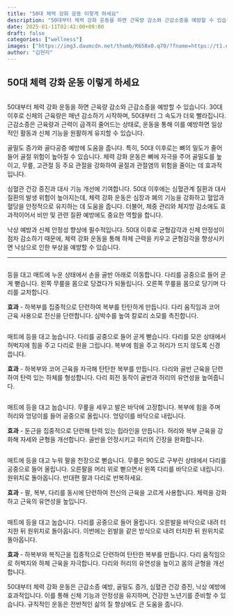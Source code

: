 ```yaml
---
title: "50대 체력 강화 운동 이렇게 하세요"
description: "50대부터 체력 강화 운동을 하면 근육량 감소와 근감소증을 예방할 수 있습니다. 30대 이후로 신체의 근육량은 매년 감소하기 시작하며, 50대부터 그 속도가 더욱 빨라집니다. 근감소증은 근육량과 근력이 급격히 줄어드는 상태로, 운동을 통해 이를 예방하면 일상적인 활동과"
date: 2025-01-11T02:42:00+09:00
draft: false
categories: ["wellness"]
images: ["https://img3.daumcdn.net/thumb/R658x0.q70/?fname=https://t1.daumcdn.net/news/202501/11/tenbody/20250111073010308upth.jpg", "https://t1.daumcdn.net/news/202501/11/tenbody/20250111073010760ivud.gif", "https://t1.daumcdn.net/news/202501/11/tenbody/20250111073011254mjoi.gif", "https://t1.daumcdn.net/news/202501/11/tenbody/20250111073011793trla.gif", "https://t1.daumcdn.net/news/202501/11/tenbody/20250111073012172tobj.gif"]
author: "김현지"
---
```


<h2 >50대 체력 강화 운동 이렇게 하세요</h2> <figure ><img src="https://img3.daumcdn.net/thumb/R658x0.q70/?fname=https://t1.daumcdn.net/news/202501/11/tenbody/20250111073010308upth.jpg" alt=""/></figure> <p>50대부터 체력 강화 운동을 하면 근육량 감소와 근감소증을 예방할 수 있습니다. 30대 이후로 신체의 근육량은 매년 감소하기 시작하며, 50대부터 그 속도가 더욱 빨라집니다. 근감소증은 근육량과 근력이 급격히 줄어드는 상태로, 운동을 통해 이를 예방하면 일상적인 활동과 신체 기능을 원활하게 유지할 수 있습니다.</p> <p>골밀도 증가와 골다공증 예방에 도움을 줍니다. 특히, 50대 이후로는 뼈의 밀도가 줄어들어 골절 위험이 높아질 수 있습니다. 체력 강화 운동은 뼈에 자극을 주어 골밀도를 높이고, 무릎, 고관절 등 주요 관절을 강화하여 골절과 관절염의 위험을 줄이는 데 효과적입니다.</p> <p>심혈관 건강 증진과 대사 기능 개선에 기여합니다. 50대 이후에는 심혈관계 질환과 대사 질환의 발생 위험이 높아지는데, 체력 강화 운동은 심장과 폐의 기능을 강화하고 혈압과 혈당을 안정적으로 유지하는 데 도움을 줍니다. 더불어, 체중 관리와 체지방 감소에도 효과적이어서 비만 및 관련 질환 예방에도 중요한 역할을 합니다.</p> <p>낙상 예방과 신체 안정성 향상에 필수적입니다. 50대 이후로 균형감각과 신체 안정성이 점차 감소하기 때문에, 체력 강화 운동을 통해 하체 근력을 키우고 균형감각을 향상시키면 낙상으로 인한 부상을 예방할 수 있습니다.</p> <hr /> <figure ><img src="https://t1.daumcdn.net/news/202501/11/tenbody/20250111073010760ivud.gif" alt=""/></figure> <p>등을 대고 매트에 누운 상태에서 손을 골반 아래로 이동합니다. 다리를 공중으로 들어 곧게 뻗습니다. 왼쪽 무릎을 몸으로 당겼다가 되돌립니다. 오른쪽 무릎을 몸으로 당기며 다리를 교차합니다.</p> <p><strong>효과</strong> - 하복부를 집중적으로 단련하여 복부를 탄탄하게 만듭니다. 다리 움직임과 코어 근육 사용으로 전신을 단련합니다. 심박수를 높여 칼로리 소모를 촉진합니다.</p> <figure ><img src="https://t1.daumcdn.net/news/202501/11/tenbody/20250111073011254mjoi.gif" alt=""/></figure> <p>매트에 등을 대고 눕습니다. 다리를 공중으로 들어 곧게 뻗습니다. 다리를 모은 상태에서 허벅지에 힘을 주고 다리로 원을 그립니다. 복부에 힘을 주고 허리가 뜨지 않도록 신경 씁니다.</p> <p><strong>효과</strong> - 하복부와 코어 근육을 자극해 탄탄한 복부를 만듭니다. 다리와 골반 근육을 단련하여 탄력 있는 하체를 형성합니다. 다리 회전 동작이 골반과 허리의 유연성을 높여줍니다.</p> <figure ><img src="https://t1.daumcdn.net/news/202501/11/tenbody/20250111073011793trla.gif" alt=""/></figure> <p>매트에 등을 대고 눕습니다. 무릎을 세우고 발은 바닥에 고정합니다. 복부에 힘을 주며 허리와 엉덩이를 들어 공중으로 올립니다. 엉덩이를 바닥으로 내립니다.</p> <p><strong>효과</strong> - 둔근을 집중적으로 단련해 탄력 있는 힙라인을 만듭니다. 허리와 복부 근육을 강화해 자세와 균형을 개선합니다. 골반을 안정시키고 허리의 긴장을 완화합니다.</p> <figure ><img src="https://t1.daumcdn.net/news/202501/11/tenbody/20250111073012172tobj.gif" alt=""/></figure> <p>매트에 등을 대고 누워 팔을 천장으로 뻗습니다. 무릎은 90도로 구부린 상태에서 다리를 공중으로 들어 올립니다. 오른팔을 머리 위로 뻗으면서 왼쪽 다리를 바닥으로 내립니다. 원위치로 돌아옵니다. 반대편 팔과 다리로 반복하세요.</p> <p><strong>효과</strong> - 팔, 복부, 다리를 동시에 단련하여 전신의 근육을 고르게 사용합니다. 체력을 강화하고 근육의 유연성을 높입니다.</p> <figure ><img src="https://t1.daumcdn.net/news/202501/11/tenbody/20250111073012614uowv.gif" alt=""/></figure> <p>매트에 등을 대고 눕습니다. 다리를 공중으로 들어 올립니다. 오른발을 바닥으로 내려 터치한 뒤 원위치로 돌아옵니다. 이번에는 왼발을 같은 방식으로 내려 터치한 뒤 원위치로 돌아옵니다.</p> <p><strong>효과</strong> - 하복부와 복직근을 집중적으로 단련하여 탄탄한 복부를 만듭니다. 다리 움직임으로 허벅지와 하체 근육을 자극합니다. 다리와 허리의 유연성을 높이고 몸의 균형을 개선합니다.</p> <p>50대부터 체력 강화 운동은 근감소증 예방, 골밀도 증가, 심혈관 건강 증진, 낙상 예방에 효과적입니다. 이를 통해 신체 기능과 안정성을 유지하며, 건강한 노년기를 준비할 수 있습니다. 규칙적인 운동은 전반적인 삶의 질 향상에도 큰 도움을 줍니다.</p>